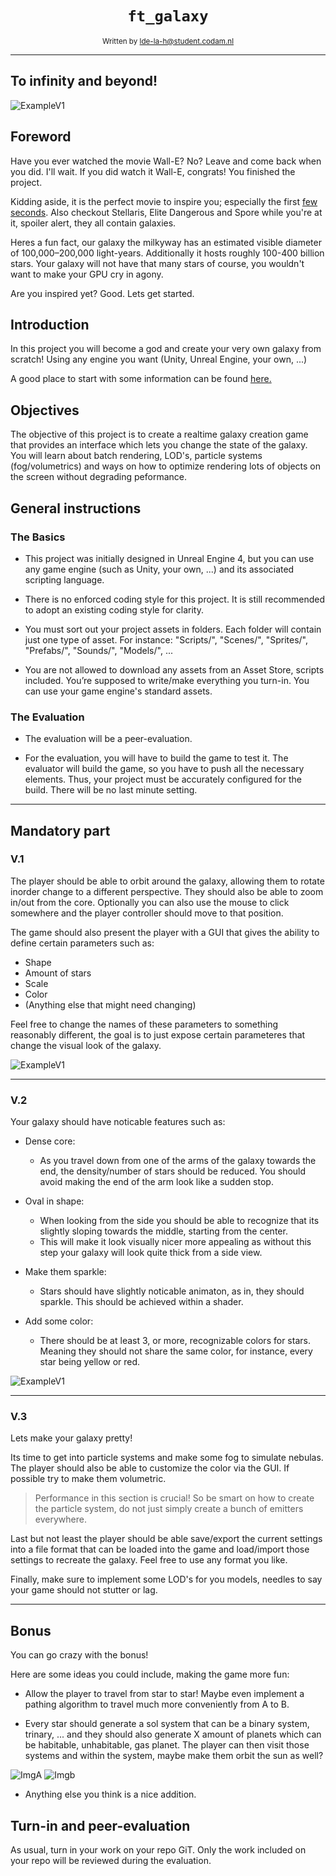 <h1 align="center"><code>ft_galaxy</code></h1>

<div align="center">
  <sub>Written by <a href="https://profile.intra.42.fr/users/lde-la-h">lde-la-h@student.codam.nl</a></sub>
</div>

---

## To infinity and beyond!

![ExampleV1](/img/galaxy1.png)

## Foreword

Have you ever watched the movie Wall-E? No? Leave and come back when you did. I'll wait. If you did watch it Wall-E, congrats! You finished the project.

Kidding aside, it is the perfect movie to inspire you; especially the first [few seconds](https://www.youtube.com/watch?v=nLx_7wEmwms). Also checkout Stellaris, Elite Dangerous and Spore while you're at it, spoiler alert, they all contain galaxies.

Heres a fun fact, our galaxy the milkyway has an estimated visible diameter of 100,000–200,000 light-years. Additionally it hosts roughly 100-400 billion stars. Your galaxy will not have that many stars of course, you wouldn't want to make your GPU cry in agony.

Are you inspired yet? Good. Lets get started.

## Introduction

In this project you will become a god and create your very own galaxy from scratch! Using any engine you want (Unity, Unreal Engine, your own, ...)

A good place to start with some information can be found [here.](https://www.youtube.com/channel/UCmtyQOKKmrMVaKuRXz02jbQ)

## Objectives

The objective of this project is to create a realtime galaxy creation game that provides an interface which lets you change the state of the galaxy. You will learn about batch rendering, LOD's, particle systems (fog/volumetrics) and ways on how to optimize rendering lots of objects on the screen without degrading peformance.

## General instructions

### The Basics

- This project was initially designed in Unreal Engine 4, but you can use any game engine (such as Unity, your own, ...) and its associated scripting language.

- There is no enforced coding style for this project. It is still recommended to adopt an existing coding style for clarity.
  
- You must sort out your project assets in folders. Each folder will contain just one type of asset. For instance: "Scripts/", "Scenes/", "Sprites/", "Prefabs/", "Sounds/", "Models/", ...
  
- You are not allowed to download any assets from an Asset Store, scripts included. You’re supposed to write/make everything you turn-in. You can use your game engine's standard assets.
  
### The Evaluation

- The evaluation will be a peer-evaluation.
  
- For the evaluation, you will have to build the game to test it. The evaluator will build the game, so you have to push all the necessary elements. Thus, your project must be accurately configured for the build. There will be no last minute setting.

---

## Mandatory part

### V.1

The player should be able to orbit around the galaxy, allowing them to rotate inorder change to a different perspective. They should also be able to zoom in/out from the core. Optionally you can also use the mouse to click somewhere and the player controller should move to that position.

The game should also present the player with a GUI that gives the ability to define certain parameters such as:

- Shape
- Amount of stars
- Scale
- Color
- (Anything else that might need changing)

Feel free to change the names of these parameters to something reasonably different, the goal is to just expose certain parameteres that change the visual look of the galaxy.

![ExampleV1](/img/GalaxyEditor4.gif)

---

### V.2

Your galaxy should have noticable features such as:

- Dense core:
  - As you travel down from one of the arms of the galaxy towards the end, the density/number of stars should be reduced. You should avoid making the end of the arm look like a sudden stop.

- Oval in shape:
  - When looking from the side you should be able to recognize that its slightly sloping towards the middle, starting from the center.
  - This will make it look visually nicer more appealing as without this step your galaxy will look quite thick from a side view.

- Make them sparkle:
  - Stars should have slightly noticable animaton, as in, they should sparkle. This should be achieved within a shader.

- Add some color:
  - There should be at least 3, or more, recognizable colors for stars. Meaning they should not share the same color, for instance, every star being yellow or red.

![ExampleV1](/img/galaxy2.png)

---

### V.3

Lets make your galaxy pretty!

Its time to get into particle systems and make some fog to simulate nebulas. The player should also be able to customize the color via the GUI. If possible try to make them volumetric.

> Performance in this section is crucial! So be smart on how to create the particle system, do not just simply create a bunch of emitters everywhere.

Last but not least the player should be able save/export the current settings into a file format that can be loaded into the game and load/import those settings to recreate the galaxy. Feel free to use any format you like.

Finally, make sure to implement some LOD's for you models, needles to say your game should not stutter or lag.

---

## Bonus

You can go crazy with the bonus!

Here are some ideas you could include, making the game more fun:

- Allow the player to travel from star to star! Maybe even implement a pathing algorithm to travel much more conveniently from A to B.

- Every star should generate a sol system that can be a binary system, trinary, ... and they should also generate X amount of planets which can be habitable, unhabitable, gas planet. The player can then visit those systems and within the system, maybe make them orbit the sun as well?

![ImgA](/img/sol.png)
![Imgb](/img/planets.gif)

- Anything else you think is a nice addition.

## Turn-in and peer-evaluation

As usual, turn in your work on your repo GiT. Only the work included on your repo will be reviewed during the evaluation.
